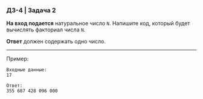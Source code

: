 ### ДЗ-4 | Задача 2 ###


**На вход подается** натуральное число ```N```. Напишите код, который будет вычислять факториал числа ```N```.

**Ответ** должен содержать одно число.

--------
Пример: 

```
Входные данные: 
17

Ответ: 
355 687 428 096 000
```

